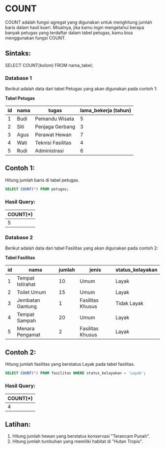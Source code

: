 # COUNT 
COUNT adalah fungsi agregat yang digunakan untuk menghitung jumlah baris dalam hasil kueri. 
Misalnya, jika kamu ingin mengetahui berapa banyak petugas yang terdaftar dalam tabel petugas, kamu bisa menggunakan fungsi COUNT.

## Sintaks:
SELECT COUNT(kolom) FROM nama_tabel;

### Database 1

Berikut adalah data dari tabel Petugas yang akan digunakan pada contoh 1:

**Tabel Petugas**

| id | nama | tugas                | lama_bekerja (tahun) |
|----|------|----------------------|----------------------|
| 1  | Budi | Pemandu Wisata       | 5                    |
| 2  | Siti | Penjaga Gerbang      | 3                    |
| 3  | Agus | Perawat Hewan        | 7                    |
| 4  | Wati | Teknisi Fasilitas    | 4                    |
| 5  | Rudi | Administrasi         | 6                    |

## Contoh 1:
Hitung jumlah baris di tabel petugas.
```sql
SELECT COUNT(*) FROM petugas;
```
### Hasil Query:
|COUNT(*)  |
|----------|
|5         |

### Database 2

Berikut adalah data dari tabel Fasilitas yang akan digunakan pada contoh 2:

**Tabel Fasilitas**

| id | nama             | jumlah | jenis             | status_kelayakan |
|----|------------------|--------|-------------------|------------------|
| 1  | Tempat Istirahat | 10     | Umum              | Layak            |
| 2  | Toilet Umum      | 15     | Umum              | Layak            |
| 3  | Jembatan Gantung | 1      | Fasilitas Khusus  | Tidak Layak      |
| 4  | Tempat Sampah    | 20     | Umum              | Layak            |
| 5  | Menara Pengamat  | 2      | Fasilitas Khusus  | Layak            |

## Contoh 2:
Hitung jumlah fasilitas yang berstatus Layak pada tabel fasilitas.
```sql
SELECT COUNT(*) FROM fasilitas WHERE status_kelayakan = 'Layak';
```
### Hasil Query:
|COUNT(*)  |
|----------|
|4         |

## Latihan:
1. Hitung jumlah hewan yang berstatus konservasi "Terancam Punah".
2. Hitung jumlah tumbuhan yang memiliki habitat di "Hutan Tropis".